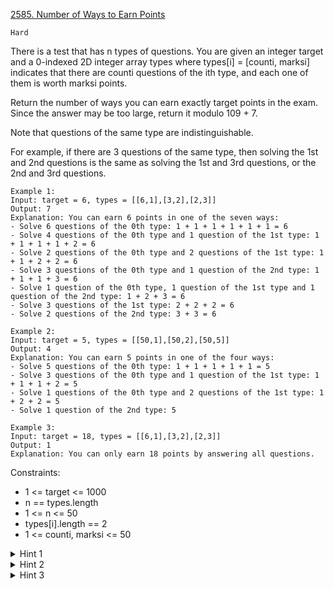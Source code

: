 [2585. Number of Ways to Earn Points](https://leetcode.com/problems/number-of-ways-to-earn-points/description/)

`Hard`

There is a test that has n types of questions. You are given an integer target and a 0-indexed 2D integer array types where types[i] = [counti, marksi] indicates that there are counti questions of the ith type, and each one of them is worth marksi points.

Return the number of ways you can earn exactly target points in the exam. Since the answer may be too large, return it modulo 109 + 7.

Note that questions of the same type are indistinguishable.

For example, if there are 3 questions of the same type, then solving the 1st and 2nd questions is the same as solving the 1st and 3rd questions, or the 2nd and 3rd questions.
 
```
Example 1:
Input: target = 6, types = [[6,1],[3,2],[2,3]]
Output: 7
Explanation: You can earn 6 points in one of the seven ways:
- Solve 6 questions of the 0th type: 1 + 1 + 1 + 1 + 1 + 1 = 6
- Solve 4 questions of the 0th type and 1 question of the 1st type: 1 + 1 + 1 + 1 + 2 = 6
- Solve 2 questions of the 0th type and 2 questions of the 1st type: 1 + 1 + 2 + 2 = 6
- Solve 3 questions of the 0th type and 1 question of the 2nd type: 1 + 1 + 1 + 3 = 6
- Solve 1 question of the 0th type, 1 question of the 1st type and 1 question of the 2nd type: 1 + 2 + 3 = 6
- Solve 3 questions of the 1st type: 2 + 2 + 2 = 6
- Solve 2 questions of the 2nd type: 3 + 3 = 6

Example 2:
Input: target = 5, types = [[50,1],[50,2],[50,5]]
Output: 4
Explanation: You can earn 5 points in one of the four ways:
- Solve 5 questions of the 0th type: 1 + 1 + 1 + 1 + 1 = 5
- Solve 3 questions of the 0th type and 1 question of the 1st type: 1 + 1 + 1 + 2 = 5
- Solve 1 questions of the 0th type and 2 questions of the 1st type: 1 + 2 + 2 = 5
- Solve 1 question of the 2nd type: 5

Example 3:
Input: target = 18, types = [[6,1],[3,2],[2,3]]
Output: 1
Explanation: You can only earn 18 points by answering all questions.
```

Constraints:

- 1 <= target <= 1000
- n == types.length
- 1 <= n <= 50
- types[i].length == 2
- 1 <= counti, marksi <= 50

<details>
<summary>Hint 1</summary>

Use Dynamic Programming

</details>

<details>
<summary>Hint 2</summary>

Let ways[i][points] be the number of ways to score a given number of points after solving some questions of the first i types.

</details>

<details>
<summary>Hint 3</summary>

ways[i][points] is equal to the sum of ways[i-1][points - solved * marks[i] over 0 <= solved <= count_i

</details>